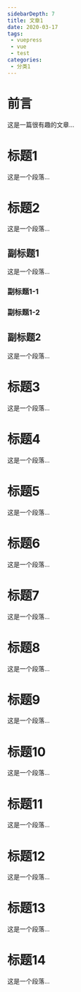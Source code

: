 ```yaml
---
sidebarDepth: 7
title: 文章1
date: 2020-03-17
tags: 
 - vuepress
 - vue
 - test
categories:
 - 分类1
---
```


# 前言

这是一篇很有趣的文章...

<!-- more -->

# 标题1

这是一个段落...

# 标题2

这是一个段落...

## 副标题1

这是一个段落...

### 副标题1-1

### 副标题1-2

## 副标题2

这是一个段落...

# 标题3

这是一个段落...

# 标题4

这是一个段落...

# 标题5

这是一个段落...

# 标题6

这是一个段落...

# 标题7

这是一个段落...

# 标题8

这是一个段落...


# 标题9

这是一个段落...

# 标题10

这是一个段落...


# 标题11

这是一个段落...

# 标题12

这是一个段落...


# 标题13

这是一个段落...

# 标题14

这是一个段落...